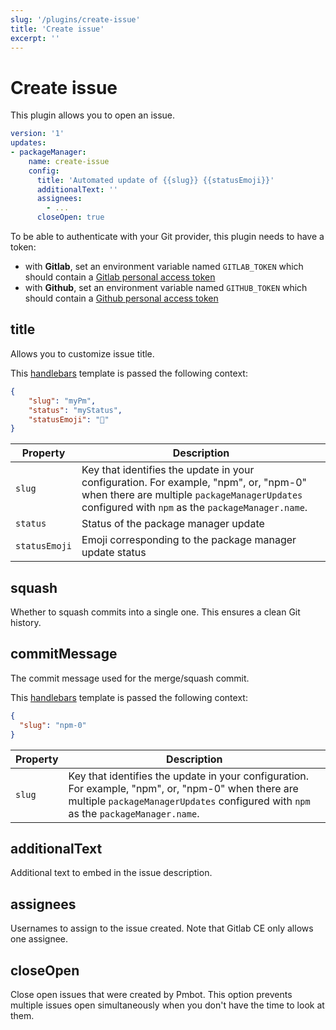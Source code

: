 ```yaml
---
slug: '/plugins/create-issue'
title: 'Create issue'
excerpt: ''
---
```


# Create issue

This plugin allows you to open an issue.

<div class="code-group" data-props='{ "lineNumbers": ["true"] }'>

````yaml
version: '1'
updates:
- packageManager:
    name: create-issue
    config:
      title: 'Automated update of {{slug}} {{statusEmoji}}'
      additionalText: ''
      assignees:
        - ...
      closeOpen: true
````

</div>

To be able to authenticate with your Git provider, this plugin needs to have a token:
- with **Gitlab**, set an environment variable named `GITLAB_TOKEN` which should contain a [Gitlab personal access token](https://docs.gitlab.com/ee/user/profile/personal_access_tokens.html)
- with **Github**, set an environment variable named `GITHUB_TOKEN` which should contain a [Github personal access token](https://help.github.com/en/github/authenticating-to-github/creating-a-personal-access-token-for-the-command-line)

## title

Allows you to customize issue title.

This [handlebars](https://handlebarsjs.com/guide/#what-is-handlebars) template is passed the following context:

<div class="code-group" data-props='{ "lineNumbers": ["true"] }'>

```json
{
    "slug": "myPm",
    "status": "myStatus",
    "statusEmoji": "🚀"
}
```

</div>

| Property | Description |
| --- | --- |
| `slug` | Key that identifies the update in your configuration. For example, "npm", or, "npm-0" when there are multiple `packageManagerUpdates` configured with `npm` as the `packageManager.name`. |
| `status` | Status of the package manager update |
| `statusEmoji` |  Emoji corresponding to the package manager update status |

## squash

Whether to squash commits into a single one. This ensures a clean Git history.

## commitMessage

The commit message used for the merge/squash commit.

This [handlebars](https://handlebarsjs.com/guide/#what-is-handlebars) template is passed the following context:

<div class="code-group" data-props='{ "lineNumbers": ["true"] }'>

```json
{
  "slug": "npm-0"
}
```

</div>

| Property | Description |
| --- | --- |
| `slug` | Key that identifies the update in your configuration. For example, "npm", or, "npm-0" when there are multiple `packageManagerUpdates` configured with `npm` as the `packageManager.name`. |

## additionalText

Additional text to embed in the issue description.

## assignees

Usernames to assign to the issue created. Note that Gitlab CE only allows one assignee.

## closeOpen

Close open issues that were created by Pmbot. This option prevents multiple issues open simultaneously when you don't have the time to look at them.
